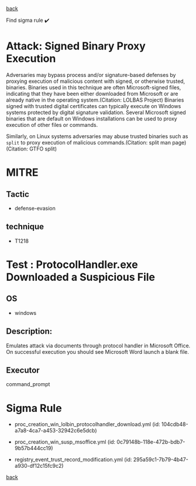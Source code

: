 
[back](../index.md)

Find sigma rule :heavy_check_mark: 

# Attack: Signed Binary Proxy Execution 

Adversaries may bypass process and/or signature-based defenses by proxying execution of malicious content with signed, or otherwise trusted, binaries. Binaries used in this technique are often Microsoft-signed files, indicating that they have been either downloaded from Microsoft or are already native in the operating system.(Citation: LOLBAS Project) Binaries signed with trusted digital certificates can typically execute on Windows systems protected by digital signature validation. Several Microsoft signed binaries that are default on Windows installations can be used to proxy execution of other files or commands.

Similarly, on Linux systems adversaries may abuse trusted binaries such as <code>split</code> to proxy execution of malicious commands.(Citation: split man page)(Citation: GTFO split)

# MITRE
## Tactic
  - defense-evasion


## technique
  - T1218


# Test : ProtocolHandler.exe Downloaded a Suspicious File
## OS
  - windows


## Description:
Emulates attack via documents through protocol handler in Microsoft Office.  On successful execution you should see Microsoft Word launch a blank file.


## Executor
command_prompt

# Sigma Rule
 - proc_creation_win_lolbin_protocolhandler_download.yml (id: 104cdb48-a7a8-4ca7-a453-32942c6e5dcb)

 - proc_creation_win_susp_msoffice.yml (id: 0c79148b-118e-472b-bdb7-9b57b444cc19)

 - registry_event_trust_record_modification.yml (id: 295a59c1-7b79-4b47-a930-df12c15fc9c2)



[back](../index.md)

